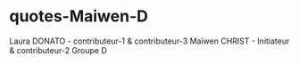 # quotes-Maiwen-D
Laura DONATO - contributeur-1 & contributeur-3
Maïwen CHRIST - Initiateur & contributeur-2
Groupe D
